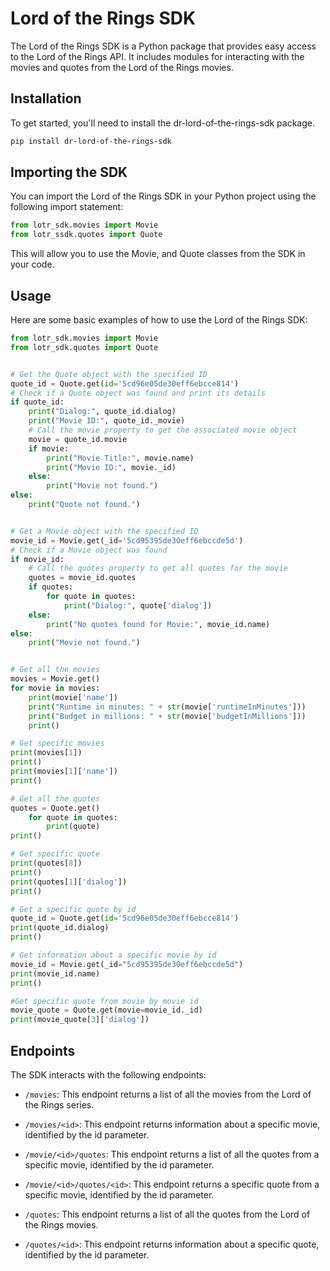 # Lord of the Rings SDK

The Lord of the Rings SDK is a Python package that provides easy access to the Lord of the Rings API. It includes modules for interacting with the movies and quotes from the Lord of the Rings movies.

## Installation

To get started, you'll need to install the dr-lord-of-the-rings-sdk package.

```bash
pip install dr-lord-of-the-rings-sdk
```


## Importing the SDK

You can import the Lord of the Rings SDK in your Python project using the following import statement:

```python
from lotr_sdk.movies import Movie
from lotr_ssdk.quotes import Quote
```

This will allow you to use the Movie, and Quote classes from the SDK in your code.



## Usage

Here are some basic examples of how to use the Lord of the Rings SDK:

```python
from lotr_sdk.movies import Movie
from lotr_sdk.quotes import Quote


# Get the Quote object with the specified ID
quote_id = Quote.get(id='5cd96e05de30eff6ebcce814')
# Check if a Quote object was found and print its details
if quote_id:
    print("Dialog:", quote_id.dialog)
    print("Movie ID:", quote_id._movie)
    # Call the movie property to get the associated movie object
    movie = quote_id.movie
    if movie:
        print("Movie Title:", movie.name)
        print("Movie ID:", movie._id)
    else:
        print("Movie not found.")
else:
    print("Quote not found.")


# Get a Movie object with the specified ID
movie_id = Movie.get(_id='5cd95395de30eff6ebccde5d')
# Check if a Movie object was found
if movie_id:
    # Call the quotes property to get all quotes for the movie
    quotes = movie_id.quotes
    if quotes:
        for quote in quotes:
            print("Dialog:", quote['dialog'])
    else:
        print("No quotes found for Movie:", movie_id.name)
else:
    print("Movie not found.")


# Get all the movies
movies = Movie.get()
for movie in movies:
    print(movie['name'])
    print("Runtime in minutes: " + str(movie['runtimeInMinutes'])) 
    print("Budget in millions: " + str(movie['budgetInMillions'])) 
    print()

# Get specific movies
print(movies[1])
print()
print(movies[1]['name'])
print()

# Get all the quotes
quotes = Quote.get()
    for quote in quotes:
        print(quote)
print()

# Get specific quote
print(quotes[8])
print()
print(quotes[1]['dialog'])
print()

# Get a specific quote by id
quote_id = Quote.get(id='5cd96e05de30eff6ebcce814')  
print(quote_id.dialog)
print()

# Get information about a specific movie by id
movie_id = Movie.get(_id="5cd95395de30eff6ebccde5d")
print(movie_id.name)
print()

#Get specific quote from movie by movie id
movie_quote = Quote.get(movie=movie_id._id)
print(movie_quote[3]['dialog'])  

```

## Endpoints

The SDK interacts with the following endpoints:

- `/movies`: This endpoint returns a list of all the movies from the Lord of the Rings series.

- `/movies/<id>`: This endpoint returns information about a specific movie, identified by the id parameter.

- `/movie/<id>/quotes`: This endpoint returns a list of all the quotes from a specific movie, identified by the id parameter.

- `/movie/<id>/quotes/<id>`: This endpoint returns a specific quote from a specific movie, identified by the id parameter.

- `/quotes`: This endpoint returns a list of all the quotes from the Lord of the Rings movies.

- `/quotes/<id>`: This endpoint returns information about a specific quote, identified by the id parameter.

